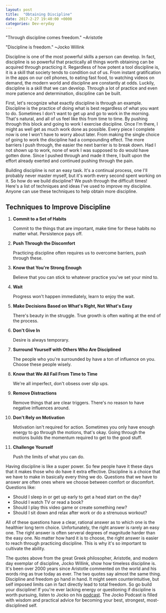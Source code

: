 ```yaml
---
layout: post
title:  "Obtaining Discipline"
date: 2017-2-27 19:40:00 +0000
categories: Dev-eryday
---
```

"Through discipline comes freedom."
~Aristotle

"Discipline is freedom."
~Jocko Willink

Discipline is one of the most powerful skills a person can develop. In fact, discipline is so powerful that practically all things worth obtaining can be acquired through practicing it. Regardless of how potent a tool discipline is, it is a skill that society tends to condition out of us. From instant gratification in the apps on our cell phones, to eating fast food, to watching videos on demand, the modern world and discipline are constantly at odds. Luckily, discipline is a skill that we can develop. Through a lot of practice and even more patience and determination, discipline can be built.

First, let's recognize what exactly discipline is through an example. Discipline is the practice of doing what is best regardless of what you want to do. Sometimes I don't want to get up and go to work in the morning. That's natural, and all of us feel like this from time to time. By pushing through this block and going to work I exercise discipline. Once I'm there, I might as well get as much work done as possible. Every piece I complete now is one I won't have to worry about later. From making the single choice of going to work the discipline had a compounding effect. The more barriers I push through, the easier the next barrier is to break down. Had I not shown up to work, none of work I was supposed to do would have gotten done. Since I pushed through and made it there, I built upon the effort already exerted and continued pushing through the pain.

Building discipline is not an easy task. It's a continual process, one I'll probably never master myself, but it's worth every second spent working on it. So how do we build discipline? We push through the difficult times! Here's a list of techniques and ideas I've used to improve my discipline. Anyone can use these techniques to help obtain more discipline.

Techniques to Improve Discipline
---------

1. **Commit to a Set of Habits**
    
    Commit to the things that are important, make time for these habits no matter what. Persistence pays off.
2. **Push Through the Discomfort**
    
    Practicing discipline often requires us to overcome barriers, push through these.
3. **Know that You're Strong Enough**

    Believe that you can stick to whatever practice you've set your mind to.
4. **Wait**
       
   Progress won't happen immediately, learn to enjoy the wait.
5. **Make Decisions Based on What's Right, Not What's Easy**

   There's beauty in the struggle. True growth is often waiting at the end of the process.
6. **Don't Give In**

    Desire is always temporary.
7. **Surround Yourself with Others Who Are Disciplined**

   The people who you're surrounded by have a ton of influence on you. Choose these people wisely.
8. **Know that We All Fail From Time to Time**

    We're all imperfect, don't obsess over slip ups. 
9. **Remove Distractions**

    Remove things that are clear triggers. There's no reason to have negative influences around.
10. **Don't Rely on Motivation**

    Motivation isn't required for action. Sometimes you only have enough energy to go through the motions, that's okay. Going through the motions builds the momentum required to get to the good stuff.
11. **Challenge Yourself**

    Push the limits of what you can do.  

Having discipline is like a super power. So few people have it these days that it makes those who do have it extra effective. Discipline is a choice that we have to make in basically every thing we do. Questions that we have to answer are often ones where we choose between comfort or discomfort. Questions like:

* Should I sleep in or get up early to get a head start on the day?
* Should I watch TV or read a book?
* Should I play this video game or create something new?
* Should I sit down and relax after work or do a strenuous workout?

All of these questions have a clear, rational answer as to which one is the healthier long term choice. Unfortunately, the right answer is rarely an easy one. The right answer is often serveral degrees of magnitude harder than the easy one. No matter how hard it is to choose, the right answer is easier to reach through practicing discipline. This is why it's so important to cultivate the ability.

The quotes above from the great Greek philosopher, Aristotle, and modern day exemplar of discipline, Jocko Willink, show how timeless discipline is. It's been over 2000 years since Aristotle commented on the world and his words ring as true today as ever. The two quotes say almost the same thing. Discipline and freedom go hand in hand. It might seem counterintuitive, but self imposed limits can in fact directly lead to total freedom. So go build your discipline! If you're ever lacking energy or questioning if discipline is worth pursuing, listen to Jocko on his [podcast][jocko]. The Jocko Podcast is filled with wisdom and practical advice for becoming your best, strongest, most-disciplined self.   

[jocko]: http://jockopodcast2.com